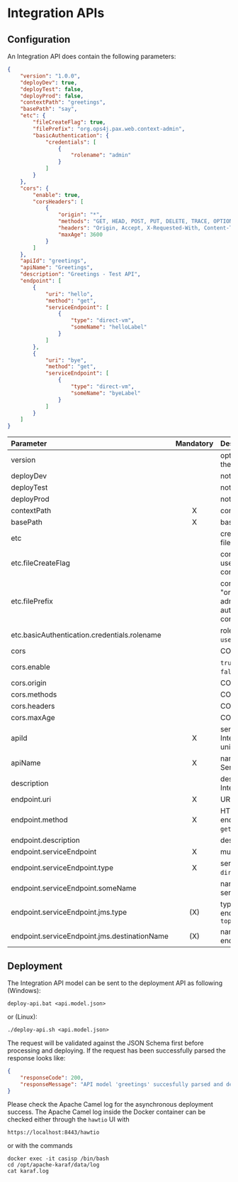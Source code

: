 # Integration APIs

## Configuration

An Integration API does contain the following parameters:
````json
{
    "version": "1.0.0",
    "deployDev": true,
    "deployTest": false,
    "deployProd": false,
    "contextPath": "greetings",
    "basePath": "say",
    "etc": {
        "fileCreateFlag": true,
        "filePrefix": "org.ops4j.pax.web.context-admin",
        "basicAuthentication": {
            "credentials": [
                {
                    "rolename": "admin"
                }
            ]
        }
    },
    "cors": {
        "enable": true,
        "corsHeaders": [
            {
                "origin": "*",
                "methods": "GET, HEAD, POST, PUT, DELETE, TRACE, OPTIONS, CONNECT, PATCH",
                "headers": "Origin, Accept, X-Requested-With, Content-Type, Access-Control-Request-Method, Access-Control-Request-Headers",
                "maxAge": 3600
            }
        ]
    },
    "apiId": "greetings",
    "apiName": "Greetings",
    "description": "Greetings - Test API",
    "endpoint": [
        {
            "uri": "hello",
            "method": "get",
            "serviceEndpoint": [
                {
                    "type": "direct-vm",
                    "someName": "helloLabel"
                }
            ]
        },
        {
            "uri": "bye",
            "method": "get",
            "serviceEndpoint": [
                {
                    "type": "direct-vm",
                    "someName": "byeLabel"
                }
            ]
        }
    ]
}
````
|Parameter|Mandatory|Description|
|:---|:---:|:---|
|version| |optional, semantic version of the Integration API|
|deployDev| |not used in casisp-runtime|
|deployTest| |not used in casisp-runtime|
|deployProd| |not used in casisp-runtime|
|contextPath|X|context path of the API|
|basePath|X|base path of the API|
|etc| |creates the authentication file|
|etc.fileCreateFlag| |constant value "true", will be used for authentication file configuration|
|etc.filePrefix| |constant value "org.ops4j.pax.web.context-admin", will be used for authentication file configuration|
|etc.basicAuthentication.credentials.rolename| |rolename from `users.properties` file|
|cors| |CORS parameters|
|cors.enable| |`true` (if CORS enabled) or `false` (if CORS disabled)|
|cors.origin| |CORS origin parameter|
|cors.methods| |CORS methods parameter|
|cors.headers| |CORS header parameter|
|cors.maxAge| |CORS maxAge parameter|
|apiId|X|semantic ID of the Integration API, must be unique|
|apiName|X|name of the Integration Service|
|description| |description of the Integration Service|
|endpoint.uri|X|URI of the endpoint|
|endpoint.method|X|HTTP method of the endpoint, could be either `get`, `post`, `put` or `delete`|
|endpoint.description| |description of the endpoint|
|endpoint.serviceEndpoint|X|multiple service endpoints|
|endpoint.serviceEndpoint.type|X|service endpoint type, either `direct-vm` or `jms`|
|endpoint.serviceEndpoint.someName| |name of the `direct-vm` service endpoint (label)|
|endpoint.serviceEndpoint.jms.type|(X)|type of the JMS service endpoint, either `queue` or `topic`|
|endpoint.serviceEndpoint.jms.destinationName|(X)|name of the JMS service endpoint|

## Deployment

The Integration API model can be sent to the deployment API as following (Windows):
````
deploy-api.bat <api.model.json>
````
or (Linux):
````
./deploy-api.sh <api.model.json>
````
The request will be validated against the JSON Schema first before processing and deploying. If the request has been successfully parsed the response looks like:
````json
{
    "responseCode": 200,
    "responseMessage": "API model 'greetings' succesfully parsed and deployment initiated."
}
````
Please check the Apache Camel log for the asynchronous deployment success. The Apache Camel log inside the Docker container can be checked either through the `hawtio` UI with
````
https://localhost:8443/hawtio
````
or with the commands
````
docker exec -it casisp /bin/bash
cd /opt/apache-karaf/data/log
cat karaf.log
````
